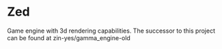 # Zed
Game engine with 3d rendering capabilities. The successor to this project can be found at zin-yes/gamma_engine-old
